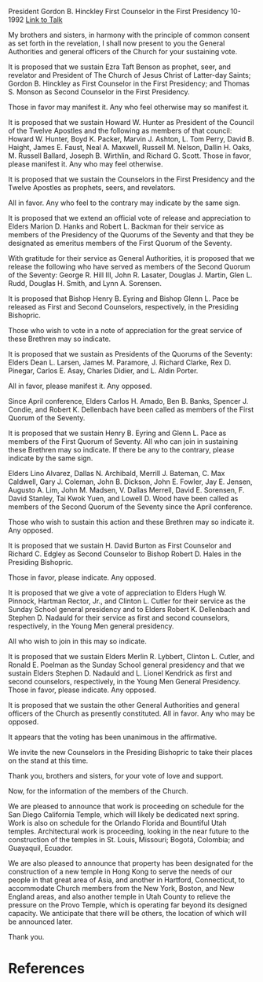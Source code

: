 President Gordon B. Hinckley
First Counselor in the First Presidency
10-1992
[Link to Talk](https://www.churchofjesuschrist.org/study/general-conference/1992/10/the-sustaining-of-church-officers?lang=eng)

My brothers and sisters, in harmony with the principle of common consent as set forth in the revelation, I shall now present to you the General Authorities and general officers of the Church for your sustaining vote.

It is proposed that we sustain Ezra Taft Benson as prophet, seer, and revelator and President of The Church of Jesus Christ of Latter-day Saints; Gordon B. Hinckley as First Counselor in the First Presidency; and Thomas S. Monson as Second Counselor in the First Presidency.

Those in favor may manifest it. Any who feel otherwise may so manifest it.

It is proposed that we sustain Howard W. Hunter as President of the Council of the Twelve Apostles and the following as members of that council: Howard W. Hunter, Boyd K. Packer, Marvin J. Ashton, L. Tom Perry, David B. Haight, James E. Faust, Neal A. Maxwell, Russell M. Nelson, Dallin H. Oaks, M. Russell Ballard, Joseph B. Wirthlin, and Richard G. Scott. Those in favor, please manifest it. Any who may feel otherwise.

It is proposed that we sustain the Counselors in the First Presidency and the Twelve Apostles as prophets, seers, and revelators.

All in favor. Any who feel to the contrary may indicate by the same sign.

It is proposed that we extend an official vote of release and appreciation to Elders Marion D. Hanks and Robert L. Backman for their service as members of the Presidency of the Quorums of the Seventy and that they be designated as emeritus members of the First Quorum of the Seventy.

With gratitude for their service as General Authorities, it is proposed that we release the following who have served as members of the Second Quorum of the Seventy: George R. Hill III, John R. Lasater, Douglas J. Martin, Glen L. Rudd, Douglas H. Smith, and Lynn A. Sorensen.

It is proposed that Bishop Henry B. Eyring and Bishop Glenn L. Pace be released as First and Second Counselors, respectively, in the Presiding Bishopric.

Those who wish to vote in a note of appreciation for the great service of these Brethren may so indicate.

It is proposed that we sustain as Presidents of the Quorums of the Seventy: Elders Dean L. Larsen, James M. Paramore, J. Richard Clarke, Rex D. Pinegar, Carlos E. Asay, Charles Didier, and L. Aldin Porter.

All in favor, please manifest it. Any opposed.

Since April conference, Elders Carlos H. Amado, Ben B. Banks, Spencer J. Condie, and Robert K. Dellenbach have been called as members of the First Quorum of the Seventy.

It is proposed that we sustain Henry B. Eyring and Glenn L. Pace as members of the First Quorum of Seventy. All who can join in sustaining these Brethren may so indicate. If there be any to the contrary, please indicate by the same sign.

Elders Lino Alvarez, Dallas N. Archibald, Merrill J. Bateman, C. Max Caldwell, Gary J. Coleman, John B. Dickson, John E. Fowler, Jay E. Jensen, Augusto A. Lim, John M. Madsen, V. Dallas Merrell, David E. Sorensen, F. David Stanley, Tai Kwok Yuen, and Lowell D. Wood have been called as members of the Second Quorum of the Seventy since the April conference.

Those who wish to sustain this action and these Brethren may so indicate it. Any opposed.

It is proposed that we sustain H. David Burton as First Counselor and Richard C. Edgley as Second Counselor to Bishop Robert D. Hales in the Presiding Bishopric.

Those in favor, please indicate. Any opposed.

It is proposed that we give a vote of appreciation to Elders Hugh W. Pinnock, Hartman Rector, Jr., and Clinton L. Cutler for their service as the Sunday School general presidency and to Elders Robert K. Dellenbach and Stephen D. Nadauld for their service as first and second counselors, respectively, in the Young Men general presidency.

All who wish to join in this may so indicate.

It is proposed that we sustain Elders Merlin R. Lybbert, Clinton L. Cutler, and Ronald E. Poelman as the Sunday School general presidency and that we sustain Elders Stephen D. Nadauld and L. Lionel Kendrick as first and second counselors, respectively, in the Young Men General Presidency. Those in favor, please indicate. Any opposed.

It is proposed that we sustain the other General Authorities and general officers of the Church as presently constituted. All in favor. Any who may be opposed.

It appears that the voting has been unanimous in the affirmative.

We invite the new Counselors in the Presiding Bishopric to take their places on the stand at this time.

Thank you, brothers and sisters, for your vote of love and support.

Now, for the information of the members of the Church.

We are pleased to announce that work is proceeding on schedule for the San Diego California Temple, which will likely be dedicated next spring. Work is also on schedule for the Orlando Florida and Bountiful Utah temples. Architectural work is proceeding, looking in the near future to the construction of the temples in St. Louis, Missouri; Bogotá, Colombia; and Guayaquil, Ecuador.

We are also pleased to announce that property has been designated for the construction of a new temple in Hong Kong to serve the needs of our people in that great area of Asia, and another in Hartford, Connecticut, to accommodate Church members from the New York, Boston, and New England areas, and also another temple in Utah County to relieve the pressure on the Provo Temple, which is operating far beyond its designed capacity. We anticipate that there will be others, the location of which will be announced later.

Thank you.

# References
